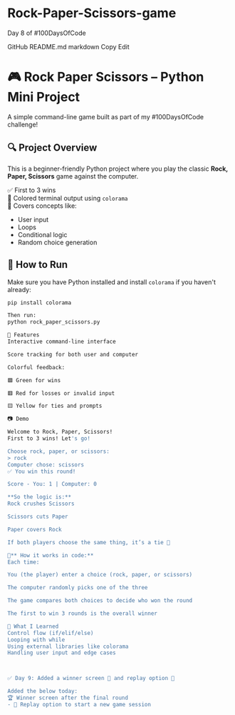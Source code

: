# Rock-Paper-Scissors-game

Day 8 of #100DaysOfCode

 GitHub README.md
markdown
Copy
Edit
# 🎮 Rock Paper Scissors – Python Mini Project

A simple command-line game built as part of my #100DaysOfCode challenge!

## 🔍 Project Overview

This is a beginner-friendly Python project where you play the classic **Rock, Paper, Scissors** game against the computer.

✅ First to 3 wins  
🎨 Colored terminal output using `colorama`  
📘 Covers concepts like:
- User input
- Loops
- Conditional logic
- Random choice generation

## 🚀 How to Run

Make sure you have Python installed and install `colorama` if you haven't already:

```bash
pip install colorama

Then run:
python rock_paper_scissors.py

🎨 Features
Interactive command-line interface

Score tracking for both user and computer

Colorful feedback:

🟩 Green for wins

🟥 Red for losses or invalid input

🟨 Yellow for ties and prompts

📷 Demo

Welcome to Rock, Paper, Scissors!
First to 3 wins! Let's go!

Choose rock, paper, or scissors:
> rock
Computer chose: scissors
✅ You win this round!

Score - You: 1 | Computer: 0

**So the logic is:**
Rock crushes Scissors

Scissors cuts Paper

Paper covers Rock

If both players choose the same thing, it’s a tie 🤝

🧪** How it works in code:**
Each time:

You (the player) enter a choice (rock, paper, or scissors)

The computer randomly picks one of the three

The game compares both choices to decide who won the round

The first to win 3 rounds is the overall winner

🧠 What I Learned
Control flow (if/elif/else)
Looping with while
Using external libraries like colorama
Handling user input and edge cases



✅ Day 9: Added a winner screen 🎉 and replay option 🔁

Added the below today:
🏆 Winner screen after the final round
- 🔁 Replay option to start a new game session
